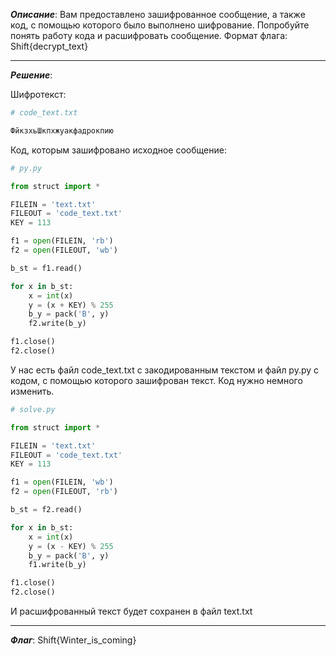 ***Описание***: ﻿Вам предоставлено зашифрованное сообщение, а также код, с помощью которого было выполнено шифрование. Попробуйте понять работу кода и расшифровать сообщение. Формат флага: Shift{decrypt_text}

---

***Решение***:

Шифротекст: 

```sh
# code_text.txt

ФйкзхьШкпхжуакфадрокпию
```

Код, которым зашифровано исходное сообщение:

```python
# py.py

from struct import *

FILEIN = 'text.txt'
FILEOUT = 'code_text.txt'
KEY = 113

f1 = open(FILEIN, 'rb')
f2 = open(FILEOUT, 'wb')

b_st = f1.read()

for x in b_st:
    x = int(x)
    y = (x + KEY) % 255
    b_y = pack('B', y)
    f2.write(b_y)

f1.close()
f2.close()
```

У нас есть файл code_text.txt с закодированным текстом и файл py.py с кодом, с помощью которого зашифрован текст. Код нужно немного изменить. 

```python
# solve.py

from struct import *

FILEIN = 'text.txt'
FILEOUT = 'code_text.txt'
KEY = 113

f1 = open(FILEIN, 'wb')
f2 = open(FILEOUT, 'rb')

b_st = f2.read()

for x in b_st:
    x = int(x)
    y = (x - KEY) % 255
    b_y = pack('B', y)
    f1.write(b_y)

f1.close()
f2.close()
```

И расшифрованный текст будет сохранен в файл text.txt

---

***Флаг***: Shift{Winter_is_coming}